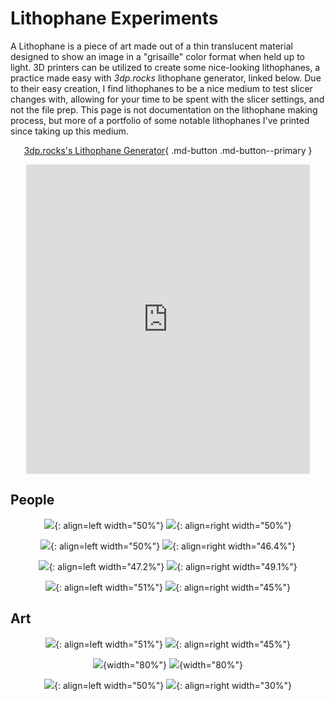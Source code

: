 # Lithophane Experiments

A Lithophane is a piece of art made out of a thin translucent material designed to show an image in a "grisaille" color format when held up to light. 3D printers can be utilized to create some nice-looking lithophanes, a practice made easy with *3dp.rocks* lithophane generator, linked below. Due to their easy creation, I find lithophanes to be a nice medium to test slicer changes with, allowing for your time to be spent with the slicer settings, and not the file prep. This page is not documentation on the lithophane making process, but more of a portfolio of some notable lithophanes I've printed since taking up this medium.

<center>

[3dp.rocks's Lithophane Generator](https://3dp.rocks/lithophane/){ .md-button .md-button--primary }

<iframe width="90%" height="495" src="https://www.youtube.com/embed/ZNlbl6uhqbI" title="YouTube video player" frameborder="0" allow="accelerometer; autoplay; clipboard-write; encrypted-media; gyroscope; picture-in-picture" allowfullscreen></iframe>

</center>

## People

<center>

![](../images/LithophaneExperiments/friends.jpg){: align=left width="50%"}
![](../images/LithophaneExperiments/friendslithophane.jpg){: align=right width="50%"}

![](../images/LithophaneExperiments/nina.jpg){: align=left width="50%"}
![](../images/LithophaneExperiments/ninalithophane.jpg){: align=right width="46.4%"}

![](../images/LithophaneExperiments/maeko.jpg){: align=left width="47.2%"}
![](../images/LithophaneExperiments/lithophanemakeo.jpg){: align=right width="49.1%"}

![](../images/LithophaneExperiments/alex.jpg){: align=left width="51%"}
![](../images/LithophaneExperiments/alexlithophane.jpg){: align=right width="45%"}

</center>

## Art

<center>

![](../images/LithophaneExperiments/keithharring.jpg){: align=left width="51%"}
![](../images/LithophaneExperiments/keithharringlithophane.jpg){: align=right width="45%"}

![](../images/LithophaneExperiments/painting.jpg){width="80%"}
![](../images/LithophaneExperiments/paintinglithophane.jpg){width="80%"}

![](../images/LithophaneExperiments/gerogiaokeef.jpg){: align=left width="50%"}
![](../images/LithophaneExperiments/gerogiaokeeflithophane.jpg){: align=right width="30%"}

</center>

